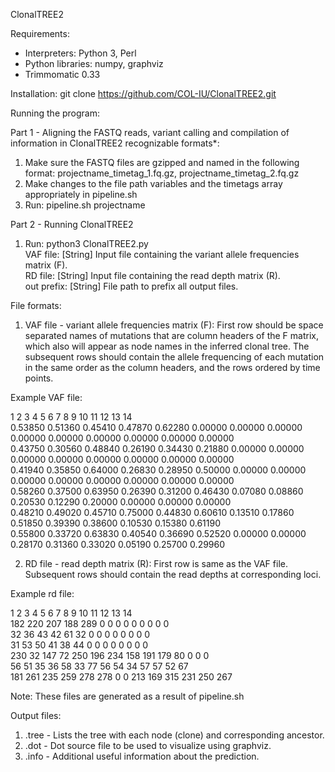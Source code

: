 ClonalTREE2

Requirements:
- Interpreters: Python 3, Perl
- Python libraries: numpy, graphviz
- Trimmomatic 0.33

Installation: 
git clone https://github.com/COL-IU/ClonalTREE2.git

Running the program: 

Part 1 - Aligning the FASTQ reads, variant calling and compilation of information in ClonalTREE2 recognizable formats*:
1) Make sure the FASTQ files are gzipped and named in the following format: projectname_timetag_1.fq.gz, projectname_timetag_2.fq.gz
2) Make changes to the file path variables and the timetags array appropriately in pipeline.sh
3) Run: pipeline.sh projectname

Part 2 - Running ClonalTREE2
1) Run: python3 ClonalTREE2.py <VAF file> <rd file> <out prefix>\
VAF file:	[String] Input file containing the variant allele frequencies matrix (F).\
RD file:	[String] Input file containing the read depth matrix (R).\
out prefix:	[String] File path to prefix all output files.
  
File formats:
1) VAF file - variant allele frequencies matrix (F): First row should be space separated names of mutations that are column headers of the F matrix, which also will appear as node names in the inferred clonal tree. The subsequent rows should contain the allele frequencing of each mutation in the same order as the column headers, and the rows ordered by time points. 

Example VAF file:

1	2	3	4	5	6	7	8	9	10	11	12	13	14\
0.53850	0.51360	0.45410	0.47870	0.62280	0.00000	0.00000	0.00000	0.00000	0.00000	0.00000	0.00000	0.00000	0.00000\
0.43750	0.30560	0.48840	0.26190	0.34430	0.21880	0.00000	0.00000	0.00000	0.00000	0.00000	0.00000	0.00000	0.00000\
0.41940	0.35850	0.64000	0.26830	0.28950	0.50000	0.00000	0.00000	0.00000	0.00000	0.00000	0.00000	0.00000	0.00000\
0.58260	0.37500	0.63950	0.26390	0.31200	0.46430	0.07080	0.08860	0.20530	0.12290	0.20000	0.00000	0.00000	0.00000\
0.48210	0.49020	0.45710	0.75000	0.44830	0.60610	0.13510	0.17860	0.51850	0.39390	0.38600	0.10530	0.15380	0.61190\
0.55800	0.33720	0.63830	0.40540	0.36690	0.52520	0.00000	0.00000	0.28170	0.31360	0.33020	0.05190	0.25700	0.29960

2) RD file - read depth matrix (R): First row is same as the VAF file. Subsequent rows should contain the read depths at corresponding loci. 

Example rd file:

1	2	3	4	5	6	7	8	9	10	11	12	13	14\
182	220	207	188	289	0	0	0	0	0	0	0	0	0\
32	36	43	42	61	32	0	0	0	0	0	0	0	0\
31	53	50	41	38	44	0	0	0	0	0	0	0	0\
230	32	147	72	250	196	234	158	191	179	80	0	0	0\
56	51	35	36	58	33	77	56	54	34	57	57	52	67\
181	261	235	259	278	278	0	0	213	169	315	231	250	267

Note: These files are generated as a result of pipeline.sh

Output files:
1) <out prefix>.tree - Lists the tree with each node (clone) and corresponding ancestor. 
2) <out prefix>.dot - Dot source file to be used to visualize using graphviz.
3) <out prefix>.info - Additional useful information about the prediction. 
